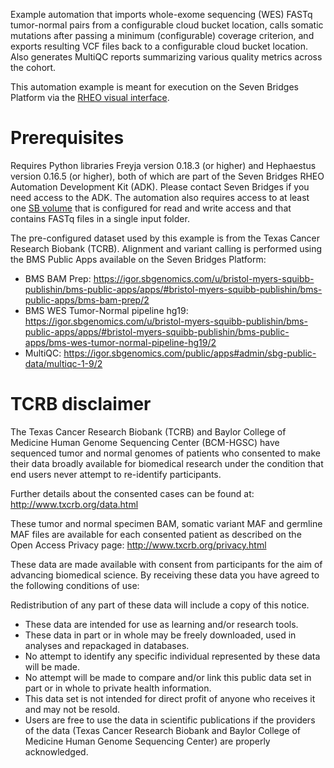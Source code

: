 Example automation that imports whole-exome sequencing (WES) FASTq tumor-normal pairs from a configurable cloud bucket location, calls somatic mutations after passing a minimum (configurable) coverage criterion, and exports resulting VCF files back to a configurable cloud bucket location. Also generates MultiQC reports summarizing various quality metrics across the cohort. 

This automation example is meant for execution on the Seven Bridges Platform via the [RHEO visual interface](https://docs.sevenbridges.com/docs/manage-via-the-visual-interface).

# Prerequisites

Requires Python libraries Freyja version 0.18.3 (or higher) and Hephaestus version 0.16.5 (or higher), both of which are part of the Seven Bridges RHEO Automation Development Kit (ADK). Please contact Seven Bridges if you need access to the ADK. The automation also requires access to at least one [SB volume](https://docs.sevenbridges.com/docs/volumes) that is configured for read and write access and that contains FASTq files in a single input folder.  

The pre-configured dataset used by this example is from the Texas Cancer Research Biobank (TCRB). Alignment and variant calling is performed using the BMS Public Apps available on the Seven Bridges Platform:
* BMS BAM Prep: https://igor.sbgenomics.com/u/bristol-myers-squibb-publishin/bms-public-apps/apps/#bristol-myers-squibb-publishin/bms-public-apps/bms-bam-prep/2
* BMS WES Tumor-Normal pipeline hg19: https://igor.sbgenomics.com/u/bristol-myers-squibb-publishin/bms-public-apps/apps/#bristol-myers-squibb-publishin/bms-public-apps/bms-wes-tumor-normal-pipeline-hg19/2
* MultiQC: https://igor.sbgenomics.com/public/apps#admin/sbg-public-data/multiqc-1-9/2

# TCRB disclaimer

The Texas Cancer Research Biobank (TCRB) and Baylor College of Medicine Human Genome Sequencing Center (BCM-HGSC) have sequenced tumor and normal genomes of patients who consented to make their data broadly available for biomedical research under the condition that end users never attempt to re-identify participants.

Further details about the consented cases can be found at: http://www.txcrb.org/data.html

These tumor and normal specimen BAM, somatic variant MAF and germline MAF files are available for each consented patient as described on the Open Access Privacy page: http://www.txcrb.org/privacy.html

These data are made available with consent from participants for the aim of advancing biomedical science. By receiving these data you have agreed to the following conditions of use:

Redistribution of any part of these data will include a copy of this notice.
* These data are intended for use as learning and/or research tools.
* These data in part or in whole may be freely downloaded, used in analyses and repackaged in databases.
* No attempt to identify any specific individual represented by these data will be made.
* No attempt will be made to compare and/or link this public data set in part or in whole to private health information.
* This data set is not intended for direct profit of anyone who receives it and may not be resold.
* Users are free to use the data in scientific publications if the providers of the data (Texas Cancer Research Biobank and Baylor College of Medicine Human Genome Sequencing Center) are properly acknowledged.
 
